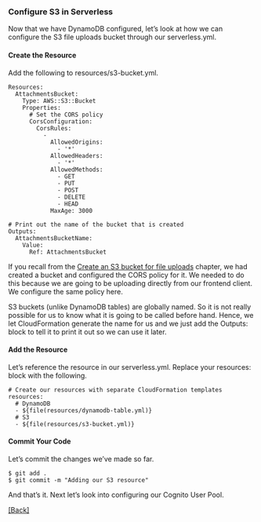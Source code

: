 ### **Configure S3 in Serverless**
Now that we have DynamoDB configured, let’s look at how we can configure the S3 file uploads bucket through our serverless.yml.

#### Create the Resource
Add the following to resources/s3-bucket.yml.

```
Resources:
  AttachmentsBucket:
    Type: AWS::S3::Bucket
    Properties:
      # Set the CORS policy
      CorsConfiguration:
        CorsRules:
          -
            AllowedOrigins:
              - '*'
            AllowedHeaders:
              - '*'
            AllowedMethods:
              - GET
              - PUT
              - POST
              - DELETE
              - HEAD
            MaxAge: 3000

# Print out the name of the bucket that is created
Outputs:
  AttachmentsBucketName:
    Value:
      Ref: AttachmentsBucket
```

If you recall from the [Create an S3 bucket for file uploads](../setting-serverless/create-an-s3-bucket-for-file-uploads.md) chapter, we had created a bucket and configured the CORS policy for it. We needed to do this because we are going to be uploading directly from our frontend client. We configure the same policy here.

S3 buckets (unlike DynamoDB tables) are globally named. So it is not really possible for us to know what it is going to be called before hand. Hence, we let CloudFormation generate the name for us and we just add the Outputs: block to tell it to print it out so we can use it later.

#### Add the Resource
Let’s reference the resource in our serverless.yml. Replace your resources: block with the following.

```
# Create our resources with separate CloudFormation templates
resources:
  # DynamoDB
  - ${file(resources/dynamodb-table.yml)}
  # S3
  - ${file(resources/s3-bucket.yml)}
```

#### Commit Your Code
Let’s commit the changes we’ve made so far.

```
$ git add .
$ git commit -m "Adding our S3 resource"
```

And that’s it. Next let’s look into configuring our Cognito User Pool.


[[Back]](https://github.com/eksant/serverless-react-aws)
